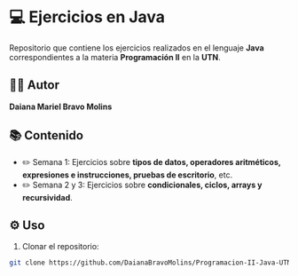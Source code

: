 # 💻 Ejercicios en Java

Repositorio que contiene los ejercicios realizados en el lenguaje **Java** correspondientes a la materia **Programación II** en la **UTN**.

## 👩‍💻 Autor
**Daiana Mariel Bravo Molins**

## 📚 Contenido
- ✏️ Semana 1: Ejercicios sobre **tipos de datos, operadores aritméticos, expresiones e instrucciones, pruebas de escritorio**, etc.
- ✏️ Semana 2 y 3: Ejercicios sobre **condicionales, ciclos, arrays y recursividad**.

## ⚙️ Uso
1. Clonar el repositorio:  
```bash
git clone https://github.com/DaianaBravoMolins/Programacion-II-Java-UTN.git

